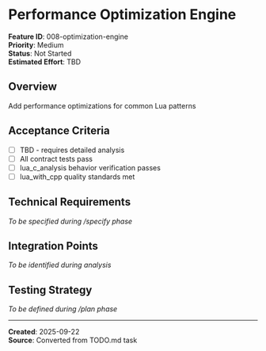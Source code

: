 # Performance Optimization Engine

**Feature ID**: 008-optimization-engine  
**Priority**: Medium  
**Status**: Not Started  
**Estimated Effort**: TBD  

## Overview
Add performance optimizations for common Lua patterns

## Acceptance Criteria
- [ ] TBD - requires detailed analysis
- [ ] All contract tests pass
- [ ] lua_c_analysis behavior verification passes
- [ ] lua_with_cpp quality standards met

## Technical Requirements
*To be specified during /specify phase*

## Integration Points
*To be identified during analysis*

## Testing Strategy
*To be defined during /plan phase*

---
**Created**: 2025-09-22  
**Source**: Converted from TODO.md task
